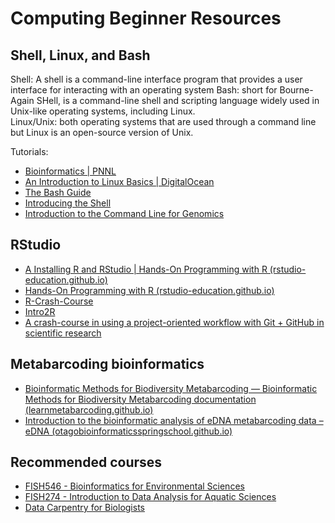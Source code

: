 # Computing Beginner Resources 

## Shell, Linux, and Bash

Shell: A shell is a command-line interface program that provides a user interface for interacting with an operating system
Bash: short for Bourne-Again SHell, is a command-line shell and scripting language widely used in Unix-like operating systems, including Linux.     
Linux/Unix: both operating systems that are used through a command line but Linux is an open-source version of Unix.  

Tutorials: 
- [Bioinformatics | PNNL](https://www.pnnl.gov/explainer-articles/bioinformatics)   
- [An Introduction to Linux Basics | DigitalOcean](https://www.digitalocean.com/community/tutorials/an-introduction-to-linux-basics)   
- [The Bash Guide](https://guide.bash.academy/)   
- [Introducing the Shell](http://swcarpentry.github.io/shell-novice/01-intro/)
- [Introduction to the Command Line for Genomics](https://datacarpentry.org/shell-genomics/)

## RStudio 

- [A Installing R and RStudio | Hands-On Programming with R (rstudio-education.github.io)](https://rstudio-education.github.io/hopr/starting.html)  
- [Hands-On Programming with R (rstudio-education.github.io)](https://rstudio-education.github.io/hopr/index.html)  
- [R-Crash-Course](https://r-crash-course.github.io/01-rstudio-intro/)   
- [Intro2R](https://intro2r.com/)    
- [A crash-course in using a project-oriented workflow with Git + GitHub in scientific research](https://github.com/OARS-SAFS/projects-with-github)  

## Metabarcoding bioinformatics

- [Bioinformatic Methods for Biodiversity Metabarcoding — Bioinformatic Methods for Biodiversity Metabarcoding documentation (learnmetabarcoding.github.io)](https://learnmetabarcoding.github.io/LearnMetabarcoding/)    
- [Introduction to the bioinformatic analysis of eDNA metabarcoding data – eDNA (otagobioinformaticsspringschool.github.io)](https://otagobioinformaticsspringschool.github.io/2022-obss-day4/01-metabarcoding-basics_v2/index.html)    

## Recommended courses 

- [FISH546 - Bioinformatics for Environmental Sciences](https://github.com/sr320/course-fish546-2021/wiki)    
- [FISH274 - Introduction to Data Analysis for Aquatic Sciences](https://sr320.github.io/course-fish274-2021/)    
- [Data Carpentry for Biologists](https://datacarpentry.org/semester-biology/) 